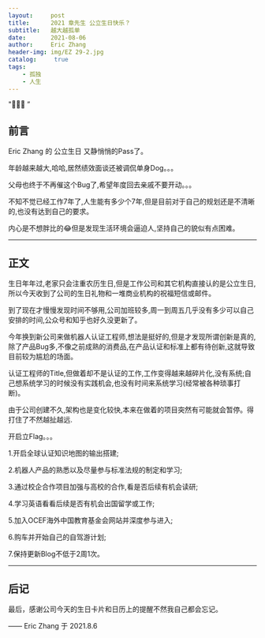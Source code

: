```yaml
---
layout:     post
title:      2021 章先生 公立生日快乐？
subtitle:   越大越孤单
date:       2021-08-06
author:     Eric Zhang
header-img: img/EZ 29-2.jpg
catalog: 	 true
tags:
    - 孤独
    - 人生
---
```

"🙉🙉🙉 ”


## 前言

Eric Zhang 的 公立生日 又静悄悄的Pass了。

年龄越来越大,哈哈,居然绩效面谈还被调侃单身Dog。。。

父母也终于不再催这个Bug了,希望年度回去亲戚不要开动。。。

不知不觉已经工作7年了,人生能有多少个7年,但是目前对于自己的规划还是不清晰的,也没有达到自己的要求。

内心是不想胖比的😂但是发现生活环境会逼迫人,坚持自己的貌似有点困难。

---


## 正文

生日年年过,老家只会注重农历生日,但是工作公司和其它机构直接认的是公立生日,所以今天收到了公司的生日礼物和一堆商业机构的祝福短信或邮件。

到了现在才慢慢发现时间不够用,公司加班较多,周一到周五几乎没有多少可以自己安排的时间,公众号和知乎也好久没更新了。

今年换到新公司来做机器人认证工程师,想法是挺好的,但是才发现所谓创新是真的,除了产品Bug多,不像之前成熟的消费品,在产品认证和标准上都有待创新,这就导致目前较为尴尬的场面。

认证工程师的Title,但做着却不是认证的工作,工作变得越来越碎片化,没有系统;自己想系统学习的时候没有实践机会,也没有时间来系统学习(经常被各种琐事打断)。

由于公司创建不久,架构也是变化较快,本来在做着的项目突然有可能就会暂停。得打住了不然越扯越远.

开启立Flag。。。

1.开启全球认证知识地图的输出搭建;

2.机器人产品的熟悉以及尽量参与标准法规的制定和学习;

3.通过校企合作项目加强与高校的合作,看是否后续有机会读研;

4.学习英语看看后续是否有机会出国留学或工作;

5.加入OCEF海外中国教育基金会网站并深度参与进入;

6.购车并开始自己的自驾游计划;

7.保持更新Blog不低于2周1次。

---


## 后记

最后，感谢公司今天的生日卡片和日历上的提醒不然我自己都会忘记。


—— Eric Zhang 于 2021.8.6
